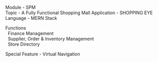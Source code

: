 Module - SPM  
Topic - A Fully Functional Shopping Mall Application - SHOPPING EYE  
Language - MERN Stack  
  
Functions  
  &nbsp;&nbsp;Finance Management  
  &nbsp;&nbsp;Supplier, Order & Inventory Management  
  &nbsp;&nbsp;Store Directory  
  
Special Feature - Virtual Navigation

